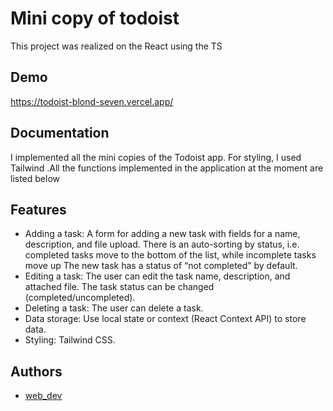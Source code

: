 # Mini copy of todoist

This project was realized on the React using the TS

## Demo

https://todoist-blond-seven.vercel.app/

## Documentation
I implemented all the mini copies of the Todoist app. For styling, I used Tailwind .All the functions implemented in the application at the moment are listed below


## Features

- Adding a task:
    A form for adding a new task with fields for a name, description, and file upload. There is an auto-sorting by status, i.e. completed tasks move to the bottom of the list, while incomplete tasks move up
    The new task has a status of “not completed” by default.
- Editing a task:
    The user can edit the task name, description, and attached file.
    The task status can be changed (completed/uncompleted).
- Deleting a task:
    The user can delete a task.
- Data storage:
    Use local state or context (React Context API) to store data.
- Styling:
   Tailwind CSS.


## Authors

- [web_dev](https://github.com/Georgiy-777)

